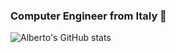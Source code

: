### Computer Engineer from Italy 🍕

![Alberto's GitHub stats](https://github-readme-stats.vercel.app/api?username=AlbertoZerbinati&count_private=true&show_icons=true&theme=swift&hide=contribs)
